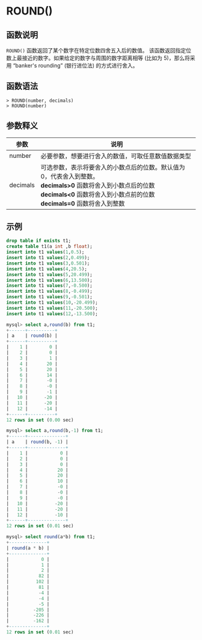 # **ROUND()**

## **函数说明**

`ROUND()` 函数返回了某个数字在特定位数四舍五入后的数值。
该函数返回指定位数上最接近的数字。如果给定的数字与周围的数字距离相等 (比如为 5)，那么将采用 “banker's rounding” (银行进位法) 的方式进行舍入。

## **函数语法**

```
> ROUND(number, decimals)
> ROUND(number)
```

## **参数释义**

|  参数   | 说明  |
|  ----  | ----  |
| number | 必要参数，想要进行舍入的数值，可取任意数值数据类型 |
| decimals| 可选参数，表示将要舍入的小数点后的位数。默认值为 0，代表舍入到整数。 <br> **decimals>0** 函数将舍入到小数点后的位数 <br> **decimals<0** 函数将舍入到小数点前的位数 <br> **decimals=0** 函数将舍入到整数|

## **示例**

```sql
drop table if exists t1;
create table t1(a int ,b float);
insert into t1 values(1,0.5);
insert into t1 values(2,0.499);
insert into t1 values(3,0.501);
insert into t1 values(4,20.5);
insert into t1 values(5,20.499);
insert into t1 values(6,13.500);
insert into t1 values(7,-0.500);
insert into t1 values(8,-0.499);
insert into t1 values(9,-0.501);
insert into t1 values(10,-20.499);
insert into t1 values(11,-20.500);
insert into t1 values(12,-13.500);

mysql> select a,round(b) from t1;
+------+----------+
| a    | round(b) |
+------+----------+
|    1 |        0 |
|    2 |        0 |
|    3 |        1 |
|    4 |       20 |
|    5 |       20 |
|    6 |       14 |
|    7 |       -0 |
|    8 |       -0 |
|    9 |       -1 |
|   10 |      -20 |
|   11 |      -20 |
|   12 |      -14 |
+------+----------+
12 rows in set (0.00 sec)

mysql> select a,round(b,-1) from t1;
+------+--------------+
| a    | round(b, -1) |
+------+--------------+
|    1 |            0 |
|    2 |            0 |
|    3 |            0 |
|    4 |           20 |
|    5 |           20 |
|    6 |           10 |
|    7 |           -0 |
|    8 |           -0 |
|    9 |           -0 |
|   10 |          -20 |
|   11 |          -20 |
|   12 |          -10 |
+------+--------------+
12 rows in set (0.01 sec)

mysql> select round(a*b) from t1;
+--------------+
| round(a * b) |
+--------------+
|            0 |
|            1 |
|            2 |
|           82 |
|          102 |
|           81 |
|           -4 |
|           -4 |
|           -5 |
|         -205 |
|         -226 |
|         -162 |
+--------------+
12 rows in set (0.01 sec)
```
